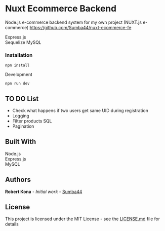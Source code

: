 # Nuxt Ecommerce Backend

Node.js e-commerce backend system for my own project (NUXT.js e-commerce) https://github.com/Sumba44/nuxt-ecommerce-fe

Express.js  
Sequelize
MySQL

### Installation

```
npm install
```

Development

```
npm run dev
```

## TO DO List

* Check what happens if two users get same UID during registration
* Logging
* Filter products SQL
* Pagination

## Built With

Node.js  
Express.js  
MySQL

## Authors

**Robert Kona** - *Initial work* - [Sumba44](https://github.com/Sumba44)

## License

This project is licensed under the MIT License - see the [LICENSE.md](LICENSE.md) file for details
